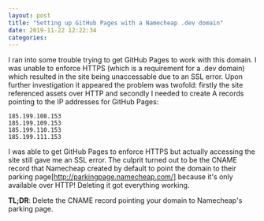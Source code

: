```yaml
---
layout: post
title: "Setting up GitHub Pages with a Namecheap .dev domain"
date: 2019-11-22 12:22:34
categories: 
---
```

I ran into some trouble trying to get GitHub Pages to work with this domain. I was unable to enforce HTTPS (which is a requirement for a .dev domain) which resulted in the site being unaccessable due to an SSL error. Upon further investigation it appeared the problem was twofold: firstly the site referenced assets over HTTP and secondly I needed to create A records pointing to the IP addresses for GitHub Pages:
```
185.199.108.153
185.199.109.153
185.199.110.153
185.199.111.153
```

I was able to get GitHub Pages to enforce HTTPS but actually accessing the site still gave me an SSL error. The culprit turned out to be the CNAME record that Namecheap created by default to point the domain to their parking page[http://parkingpage.namecheap.com/] because it's only available over HTTP! Deleting it got everything working.

**TL;DR**: Delete the CNAME record pointing your domain to Namecheap's parking page.